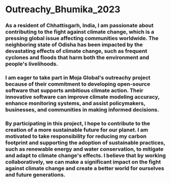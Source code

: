# Outreachy_Bhumika_2023


### As a resident of Chhattisgarh, India, I am passionate about contributing to the fight against climate change, which is a pressing global issue affecting communities worldwide. The neighboring state of Odisha has been impacted by the devastating effects of climate change, such as frequent cyclones and floods that harm both the environment and people's livelihoods.

### I am eager to take part in Moja Global's outreachy project because of their commitment to developing open-source software that supports ambitious climate action. Their innovative software can improve climate modeling accuracy, enhance monitoring systems, and assist policymakers, businesses, and communities in making informed decisions.

### By participating in this project, I hope to contribute to the creation of a more sustainable future for our planet. I am motivated to take responsibility for reducing my carbon footprint and supporting the adoption of sustainable practices, such as renewable energy and water conservation, to mitigate and adapt to climate change's effects. I believe that by working collaboratively, we can make a significant impact on the fight against climate change and create a better world for ourselves and future generations.
